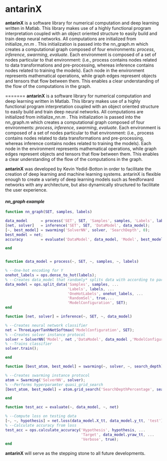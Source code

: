 # antarinX

**antarinX** is a software library for numerical computation and deep learning
written in Matlab. This library makes use of a highly functional program interpretation
coupled with an object oriented structure to easily build and train deep neural
networks. All computations are initialized from initialize_nn.m . This initialization
is passed into the nn_graph.m which creates a computational graph composed of four
environments: <i>process</i>, <i>inference</i>, <i>swarming</i>, <i>evaluate</i>. Each environment is composed of
a set of nodes particular to that environment: (i.e., process contains nodes related to
data transformations and pre-processing, whereas inference contains nodes related to
training the models). Each node in the environment represents mathematical operations, while
graph edges represent objects and tensors that flow between them.
This enables a clear understanding of the flow of the computations in the graph.

=======
**antarinX** is a software library for numerical computation and deep learning
written in Matlab. This library makes use of a highly functional program interpretation
coupled with an object oriented structure to easily build and train deep neural
networks. All computations are initialized from initialize_nn.m . This initialization
is passed into the nn_graph.m which creates a computational graph composed of four
environments: <i>process</i>, <i>inference</i>, <i>swarming</i>, <i>evaluate</i>. Each environment is composed of
a set of nodes particular to that environment: (i.e., process contains nodes related to
data transformations and pre-processing, whereas inference contains nodes related to
training the models). Each node in the environment represents mathematical operations, while
graph edges represent objects and tensors that flow between them.
This enables a clear understanding of the flow of the computations in the graph.

**antarinX** was developed by Kevin Yedid-Botton in order to facilitate the creation
of deep learning and machine learning systems. antarinX is flexible enough to create
a variety of deep learning models such as feedforward networks with any architecture,
but also dynamically structured to facilitate the user experience.


#### *nn_graph example*
```matlab
function nn_graph(SET, samples, labels)

data_model      = process('SET', SET, 'Samples', samples, 'Labels', labels);
[net, solver]   = inference('SET', SET, 'DataModel', data_model);
[~, best_model] = swarming('SolverNN', solver, 'SearchDepth', 0);
best_model = net;
accuracy        = evaluate('DataModel', data_model, 'Model', best_model);

end


function data_model = process(~, SET, ~, samples, ~, labels)

% --One-hot encoding for Y
onehot_labels = ops.dense_to_hot(labels);
% --Creates data_model that randomly* splits data with according to partition
data_model = ops.split_data('Samples', samples, ...
                            'Labels', labels, ...
                            'OneHotLabels', onehot_labels, ...
                            'RandomSel', true,...
                            'ModelConfiguration', SET);
end

function [net, solver] = inference(~, SET, ~, data_model)

% --Creates neural network classifier
net = ThreeLayerTanhNetSoftmax('ModelConfiguration', SET);
% --Creates solver instance protocol
solver = SolverNN('Model', net ,'DataModel', data_model ,'ModelConfiguration', SET);
% --Trains classifier
solver.train();

end

function [best_atom, best_model] = swarming(~, solver, ~, search_depth)

% --Creates swarming instance protocol
atom = Swarming('SolverNN', solver);
% --Performs hyperparamter quasi_grid_search
[best_atom, best_model] = atom.grid_search('SearchDepthPercentage', search_depth);

end

function test_acc = evaluate(~, data_model, ~, net)

% --Compute loss on testing data
[~, ~, hypothesis] = net.loss(data_model.X_tt, data_model.y_tt, 'test');
% --Calculate accuracy from loss
test_acc = ops.calculate_accuracy('Hypothesis', hypothesis, ...
                                  'Target', data_model.yraw_tt, ...
                                  'Verbose', true);
end

```

**antarinX** will serve as the stepping stone to all future developments.
